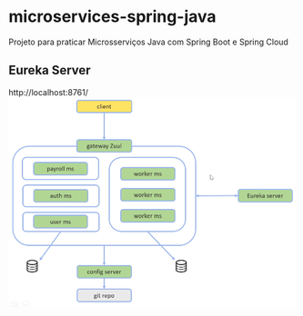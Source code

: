 # microservices-spring-java
Projeto para praticar Microsserviços Java com Spring Boot e Spring Cloud

## Eureka Server
http://localhost:8761/
![Eureka Server](microservice-eureka-server.png)
